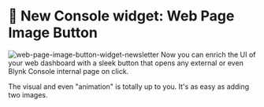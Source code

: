 # 🎉 New Console widget: Web Page Image Button

![web-page-image-button-widget-newsletter](https://user-images.githubusercontent.com/97158411/176038511-607a2738-e582-40aa-8d2b-d9da175fa1e2.png)
Now you can enrich the UI of your web dashboard with a sleek button that opens any external or even Blynk Console internal page on click.

The visual and even "animation" is totally up to you. It's as easy as adding two images.
